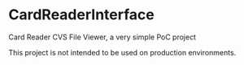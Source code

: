 # CardReaderInterface
Card Reader CVS File Viewer, a very simple PoC project

This project is not intended to be used on production environments.

